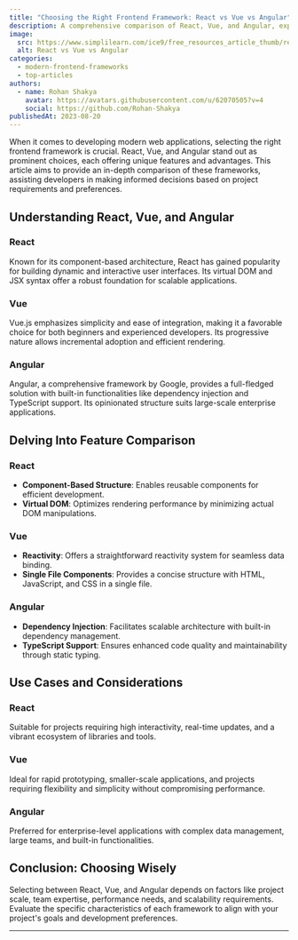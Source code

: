 ```yaml
---
title: "Choosing the Right Frontend Framework: React vs Vue vs Angular"
description: A comprehensive comparison of React, Vue, and Angular, exploring their strengths, weaknesses, and use cases in modern web development.
image:
  src: https://www.simplilearn.com/ice9/free_resources_article_thumb/recact_angular_vue.jpg
  alt: React vs Vue vs Angular
categories:
  - modern-frontend-frameworks
  - top-articles
authors:
  - name: Rohan Shakya
    avatar: https://avatars.githubusercontent.com/u/62070505?v=4
    social: https://github.com/Rohan-Shakya
publishedAt: 2023-08-20
---
```


When it comes to developing modern web applications, selecting the right frontend framework is crucial. React, Vue, and Angular stand out as prominent choices, each offering unique features and advantages. This article aims to provide an in-depth comparison of these frameworks, assisting developers in making informed decisions based on project requirements and preferences.

## Understanding React, Vue, and Angular

### React

Known for its component-based architecture, React has gained popularity for building dynamic and interactive user interfaces. Its virtual DOM and JSX syntax offer a robust foundation for scalable applications.

### Vue

Vue.js emphasizes simplicity and ease of integration, making it a favorable choice for both beginners and experienced developers. Its progressive nature allows incremental adoption and efficient rendering.

### Angular

Angular, a comprehensive framework by Google, provides a full-fledged solution with built-in functionalities like dependency injection and TypeScript support. Its opinionated structure suits large-scale enterprise applications.

## Delving Into Feature Comparison

### React

- **Component-Based Structure**: Enables reusable components for efficient development.
- **Virtual DOM**: Optimizes rendering performance by minimizing actual DOM manipulations.

### Vue

- **Reactivity**: Offers a straightforward reactivity system for seamless data binding.
- **Single File Components**: Provides a concise structure with HTML, JavaScript, and CSS in a single file.

### Angular

- **Dependency Injection**: Facilitates scalable architecture with built-in dependency management.
- **TypeScript Support**: Ensures enhanced code quality and maintainability through static typing.

## Use Cases and Considerations

### React

Suitable for projects requiring high interactivity, real-time updates, and a vibrant ecosystem of libraries and tools.

### Vue

Ideal for rapid prototyping, smaller-scale applications, and projects requiring flexibility and simplicity without compromising performance.

### Angular

Preferred for enterprise-level applications with complex data management, large teams, and built-in functionalities.

## Conclusion: Choosing Wisely

Selecting between React, Vue, and Angular depends on factors like project scale, team expertise, performance needs, and scalability requirements. Evaluate the specific characteristics of each framework to align with your project's goals and development preferences.

---
